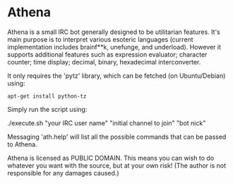 Athena
=============

Athena is a small IRC bot generally designed to be utilitarian features. It's main purpose is to interpret various
esoteric languages (current implementation includes brainf**k, unefunge, and underload). However it supports additional
features such as expression evaluator; character counter; time display; decimal, binary, hexadecimal interconverter.

It only requires the 'pytz' library, which can be fetched (on Ubuntu/Debian) using:

```
apt-get install python-tz
```

Simply run the script using:

./execute.sh "your IRC user name" "initial channel to join" "bot nick"

Messaging 'ath.help' will list all the possible commands that can be passed to Athena.

Athena is licensed as PUBLIC DOMAIN. This means you can wish to do whatever you want with the source, but
at your own risk! (The author is not responsible for any damages caused.)
